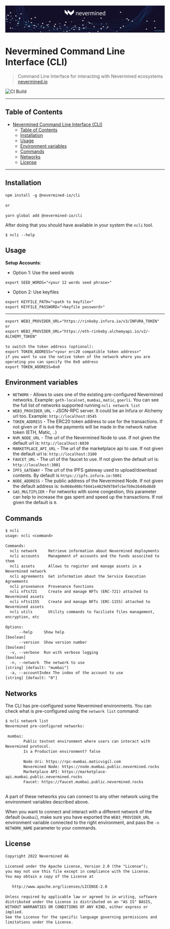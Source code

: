 [![banner](https://raw.githubusercontent.com/nevermined-io/assets/main/images/logo/banner_logo.png)](https://nevermined.io)

# Nevermined Command Line Interface (CLI)

> Command Line Interface for interacting with Nevermined ecosystems
> [nevermined.io](https://nevermined.io)

![CI Build](https://github.com/nevermined-io/cli/workflows/Build/badge.svg)

---

## Table of Contents

   * [Nevermined Command Line Interface (CLI)](#nevermined-command-line-interface-cli)
      * [Table of Contents](#table-of-contents)
      * [Installation](#installation)
      * [Usage](#usage)
      * [Environment variables](#environment-variables)
      * [Commands](#commands)
      * [Networks](#networks)
      * [License](#license)

---


## Installation

```
npm install -g @nevermined-io/cli

or

yarn global add @nevermined-io/cli
```

After doing that you should have available in your system the `ncli` tool.

```
$ ncli --help
```

## Usage

**Setup Accounts**:

- Option 1: Use the seed words

```
export SEED_WORDS="<your 12 words seed phrase>"
```

- Option 2: Use keyfiles

```
export KEYFILE_PATH="<path to keyfile>"
export KEYFILE_PASSWORD="<keyfile password>"
```

---

```
export WEB3_PROVIDER_URL="https://rinkeby.infura.io/v3/INFURA_TOKEN"
or
export WEB3_PROVIDER_URL="https://eth-rinkeby.alchemyapi.io/v2/-ALCHEMY_TOKEN"

to switch the token address (optional):
export TOKEN_ADDRESS="<your erc20 compatible token address>"
if you want to use the native token of the network where you are operating you can specify the 0x0 address
export TOKEN_ADDRESS=0x0
```


## Environment variables

* `NETWORK` - Allows to uses one of the existing pre-configured Nevermined networks. Example: `geth-localnet`, `mumbai`, `matic`, `goerli`. You can see the full list of networks supported running `ncli network list`
* `WEB3_PROVIDER_URL` - JSON-RPC server. It could be an Infura or Alchemy url too. Example: `http://localhost:8545`
* `TOKEN_ADDRESS` - The ERC20 token address to use for the transactions. If not given or if is `0x0` the payments will be made in the network native token (ETH, Matic, ..)
* `NVM_NODE_URL` - The url of the Nevermined Node to use. If not given the default url is: `http://localhost:8030`
* `MARKETPLACE_API_URL` - The url of the marketplace api to use. If not given the default url is: `http://localhost:3100`
* `FAUCET_URL` - The url of the faucet to use. If not given the default url is: `http://localhost:3001`
* `IPFS_GATEWAY` - The url of the IPFS gateway used to upload/download contents. By default is `https://ipfs.infura.io:5001`
* `NODE_ADDRESS` - The public address of the Nevermined Node. If not given the default address is: `0x068ed00cf0441e4829d9784fcbe7b9e26d4bd8d0`
* `GAS_MULTIPLIER` - For networks with some congestion, this parameter can help to increase the gas spent and speed up the transactions. If not given the default is `0`. 


## Commands


```
$ ncli
usage: ncli <command>

Commands:
  ncli network     Retrieve information about Nevermined deployments
  ncli accounts    Management of accounts and the funds associted to them
  ncli assets      Allows to register and manage assets in a Nevermined network
  ncli agreements  Get information about the Service Execution Agreements
  ncli provenance  Provenance functions
  ncli nfts721     Create and manage NFTs (ERC-721) attached to Nevermined assets
  ncli nfts1155    Create and manage NFTs (ERC-1155) attached to Nevermined assets
  ncli utils       Utility commands to faciliate files management, encryption, etc

Options:
      --help     Show help                                                                                                                                                    [boolean]
      --version  Show version number                                                                                                                                          [boolean]
  -v, --verbose  Run with verbose logging                                                                                                                                     [boolean]
  -n, --network  The network to use                                                                                                                         [string] [default: "mumbai"]
  -a, --accountIndex The index of the account to use                                                                                                                              [string] [default: "0"]
```

## Networks

The CLI has pre-configured some Nevermined environments. You can check what is pre-configured using the `network list` command:

```
$ ncli network list
Nevermined pre-configured networks:

 mumbai:
        Public testnet environment where users can interact with Nevermined protocol.
        Is a Production environment? false

        Node Uri: https://rpc-mumbai.maticvigil.com
        Nevermined Node: https://node.mumbai.public.nevermined.rocks
        Marketplace API: https://marketplace-api.mumbai.public.nevermined.rocks
        Faucet: https://faucet.mumbai.public.nevermined.rocks


```

A part of these networks you can connect to any other network using the environment variables described above.

When you want to connect and interact with a different network of the default (`mumbai`), make sure you have exported the `WEB3_PROVIDER_URL` environment variable connected to the right environment, and pass the `-n NETWORK_NAME` parameter to your commands.


## License

```
Copyright 2022 Nevermined AG

Licensed under the Apache License, Version 2.0 (the "License");
you may not use this file except in compliance with the License.
You may obtain a copy of the License at

   http://www.apache.org/licenses/LICENSE-2.0

Unless required by applicable law or agreed to in writing, software
distributed under the License is distributed on an "AS IS" BASIS,
WITHOUT WARRANTIES OR CONDITIONS OF ANY KIND, either express or implied.
See the License for the specific language governing permissions and
limitations under the License.
```


